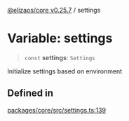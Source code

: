 [@elizaos/core v0.25.7](../index.md) / settings

# Variable: settings

> `const` **settings**: `Settings`

Initialize settings based on environment

## Defined in

[packages/core/src/settings.ts:139](https://github.com/elizaOS/eliza/blob/main/packages/core/src/settings.ts#L139)
